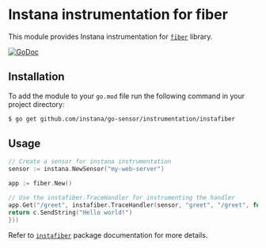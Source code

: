 Instana instrumentation for fiber
=============================================

This module provides Instana instrumentation for [`fiber`](https://github.com/gofiber/fiber) library.

[![GoDoc](https://img.shields.io/static/v1?label=godoc&message=reference&color=blue)][godoc]


Installation
------------

To add the module to your `go.mod` file run the following command in your project directory:

```bash
$ go get github.com/instana/go-sensor/instrumentation/instafiber
```

Usage
-----

```go
// Create a sensor for instana instrumentation
sensor := instana.NewSensor("my-web-server")

app := fiber.New()

// Use the instafiber.TraceHandler for instrumenting the handler
app.Get("/greet", instafiber.TraceHandler(sensor, "greet", "/greet", func(c *fiber.Ctx) error {
return c.SendString("Hello world!")
}))
```

Refer to [`instafiber`](https://pkg.go.dev/github.com/instana/go-sensor/instrumentation/instafiber) package documentation for more details.

[godoc]: https://pkg.go.dev/github.com/instana/go-sensor/instrumentation/instafiber

<!---
Mandatory comment section for CI/CD !!
target-pkg-url: github.com/gofiber/fiber/v2
current-version: v2.50.0
--->
